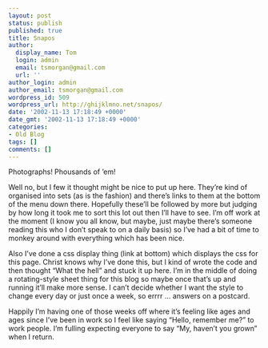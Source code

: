 ```yaml
---
layout: post
status: publish
published: true
title: Snapos
author:
  display_name: Tom
  login: admin
  email: tsmorgan@gmail.com
  url: ''
author_login: admin
author_email: tsmorgan@gmail.com
wordpress_id: 509
wordpress_url: http://ghijklmno.net/snapos/
date: '2002-11-13 17:18:49 +0000'
date_gmt: '2002-11-13 17:18:49 +0000'
categories:
- Old Blog
tags: []
comments: []
---
```

<p>Photographs! Phousands of &#8217;em! </p>

<p>Well no, but I few it thought might be nice to put up here. They&#8217;re kind of organised into sets (as is the fashion) and there&#8217;s links to them at the bottom of the menu down there. Hopefully these&#8217;ll be followed by more but judging by how long it took me to sort this lot out then I&#8217;ll have to see. I&#8217;m off work at the moment (I know you all know, but maybe, just maybe there&#8217;s someone reading this who I don&#8217;t speak to on a daily basis) so I&#8217;ve had a bit of time to monkey around with everything which has been nice.</p>

<p>Also I&#8217;ve done a css display thing (link at bottom) which displays the css for this page. Christ knows why I&#8217;ve done this, but I kind of wrote the code and then thought &#8220;What the hell&#8221; and stuck it up here. I&#8217;m in the middle of doing a rotating-style sheet thing for this blog so maybe once that&#8217;s up and running it&#8217;ll make more sense. I can&#8217;t decide whether I want the style to change every day or just once a week, so errrr ... answers on a postcard.</p>

<p>Happily I&#8217;m having one of those weeks off where it&#8217;s feeling like ages and ages since I&#8217;ve been in work so I feel like saying &#8220;Hello, remember me?&#8221; to work people. I&#8217;m fulling expecting everyone to say &#8220;My, haven&#8217;t you grown&#8221; when I return.</p>

